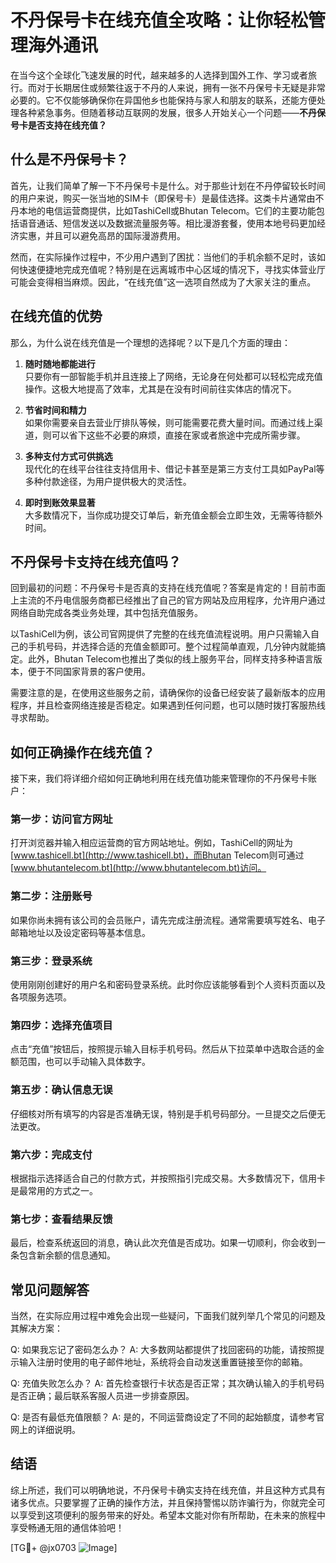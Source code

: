 # 不丹保号卡在线充值全攻略：让你轻松管理海外通讯

在当今这个全球化飞速发展的时代，越来越多的人选择到国外工作、学习或者旅行。而对于长期居住或频繁往返于不丹的人来说，拥有一张不丹保号卡无疑是非常必要的。它不仅能够确保你在异国他乡也能保持与家人和朋友的联系，还能方便处理各种紧急事务。但随着移动互联网的发展，很多人开始关心一个问题——**不丹保号卡是否支持在线充值？**

## 什么是不丹保号卡？

首先，让我们简单了解一下不丹保号卡是什么。对于那些计划在不丹停留较长时间的用户来说，购买一张当地的SIM卡（即保号卡）是最佳选择。这类卡片通常由不丹本地的电信运营商提供，比如TashiCell或Bhutan Telecom。它们的主要功能包括语音通话、短信发送以及数据流量服务等。相比漫游套餐，使用本地号码更加经济实惠，并且可以避免高昂的国际漫游费用。

然而，在实际操作过程中，不少用户遇到了困扰：当他们的手机余额不足时，该如何快速便捷地完成充值呢？特别是在远离城市中心区域的情况下，寻找实体营业厅可能会变得相当麻烦。因此，“在线充值”这一选项自然成为了大家关注的重点。

## 在线充值的优势

那么，为什么说在线充值是一个理想的选择呢？以下是几个方面的理由：

1. **随时随地都能进行**  
   只要你有一部智能手机并且连接上了网络，无论身在何处都可以轻松完成充值操作。这极大地提高了效率，尤其是在没有时间前往实体店的情况下。

2. **节省时间和精力**  
   如果你需要亲自去营业厅排队等候，则可能需要花费大量时间。而通过线上渠道，则可以省下这些不必要的麻烦，直接在家或者旅途中完成所需步骤。

3. **多种支付方式可供挑选**  
   现代化的在线平台往往支持信用卡、借记卡甚至是第三方支付工具如PayPal等多种付款途径，为用户提供极大的灵活性。

4. **即时到账效果显著**  
   大多数情况下，当你成功提交订单后，新充值金额会立即生效，无需等待额外时间。

## 不丹保号卡支持在线充值吗？

回到最初的问题：不丹保号卡是否真的支持在线充值呢？答案是肯定的！目前市面上主流的不丹电信服务商都已经推出了自己的官方网站及应用程序，允许用户通过网络自助完成各类业务处理，其中包括充值服务。

以TashiCell为例，该公司官网提供了完整的在线充值流程说明。用户只需输入自己的手机号码，并选择合适的充值金额即可。整个过程简单直观，几分钟内就能搞定。此外，Bhutan Telecom也推出了类似的线上服务平台，同样支持多种语言版本，便于不同国家背景的客户使用。

需要注意的是，在使用这些服务之前，请确保你的设备已经安装了最新版本的应用程序，并且检查网络连接是否稳定。如果遇到任何问题，也可以随时拨打客服热线寻求帮助。

## 如何正确操作在线充值？

接下来，我们将详细介绍如何正确地利用在线充值功能来管理你的不丹保号卡账户：

### 第一步：访问官方网址
打开浏览器并输入相应运营商的官方网站地址。例如，TashiCell的网址为[www.tashicell.bt](http://www.tashicell.bt)，而Bhutan Telecom则可通过[www.bhutantelecom.bt](http://www.bhutantelecom.bt)访问。

### 第二步：注册账号
如果你尚未拥有该公司的会员账户，请先完成注册流程。通常需要填写姓名、电子邮箱地址以及设定密码等基本信息。

### 第三步：登录系统
使用刚刚创建好的用户名和密码登录系统。此时你应该能够看到个人资料页面以及各项服务选项。

### 第四步：选择充值项目
点击“充值”按钮后，按照提示输入目标手机号码。然后从下拉菜单中选取合适的金额范围，也可以手动输入具体数字。

### 第五步：确认信息无误
仔细核对所有填写的内容是否准确无误，特别是手机号码部分。一旦提交之后便无法更改。

### 第六步：完成支付
根据指示选择适合自己的付款方式，并按照指引完成交易。大多数情况下，信用卡是最常用的方式之一。

### 第七步：查看结果反馈
最后，检查系统返回的消息，确认此次充值是否成功。如果一切顺利，你会收到一条包含新余额的信息通知。

## 常见问题解答

当然，在实际应用过程中难免会出现一些疑问，下面我们就列举几个常见的问题及其解决方案：

Q: 如果我忘记了密码怎么办？
A: 大多数网站都提供了找回密码的功能，请按照提示输入注册时使用的电子邮件地址，系统将会自动发送重置链接至你的邮箱。

Q: 充值失败怎么办？
A: 首先检查银行卡状态是否正常；其次确认输入的手机号码是否正确；最后联系客服人员进一步排查原因。

Q: 是否有最低充值限额？
A: 是的，不同运营商设定了不同的起始额度，请参考官网上的详细说明。

## 结语

综上所述，我们可以明确地说，不丹保号卡确实支持在线充值，并且这种方式具有诸多优点。只要掌握了正确的操作方法，并且保持警惕以防诈骗行为，你就完全可以享受到这项便利的服务带来的好处。希望本文能对你有所帮助，在未来的旅程中享受畅通无阻的通信体验吧！

[TG💪+ @jx0703 ![Image](https://github.com/user-attachments/assets/dbca1d08-cadb-493c-b0ec-ad6f7a83f270)]